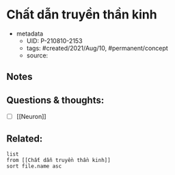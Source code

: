 ---
---

# Chất dẫn truyền thần kinh

- metadata
	- UID: P-210810-2153
	- tags: #created/2021/Aug/10, #permanent/concept 
	- source: 

## Notes


## Questions & thoughts:
- [ ] [[Neuron]]

## Related:
```dataview
list
from [[Chất dẫn truyền thần kinh]]
sort file.name asc
```